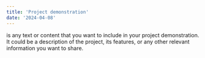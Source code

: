```yaml
---
title: 'Project demonstration'
date: '2024-04-08'
---
```

is any text or content that you want to include in your project demonstration. It could be a description of the project, its features, or any other relevant information you want to share.
